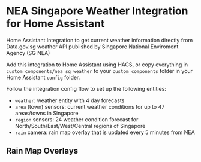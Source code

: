 # NEA Singapore Weather Integration for Home Assistant


Home Assistant Integration to get current weather information directly from Data.gov.sg weather API published by Singapore National Enviroment Agency (SG NEA)

Add this integration to Home Assistant using HACS, or copy everything in `custom_components/nea_sg_weather` to your `custom_components` folder in your Home Assistant `config` folder. 

Follow the integration config flow to set up the following entities:
- `weather`: weather entity with 4 day forecasts
- `area` (town) sensors: current weather conditions for up to 47 areas/towns in Singapore 
- `region` sensors: 24 weather condition forecast for North/South/East/West/Central regions of Singapore
- `rain` camera: rain map overlay that is updated every 5 minutes from NEA


## Rain Map Overlays

